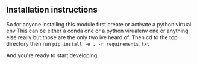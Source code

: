 ## Installation instructions
So for anyone installing this module first create or activate a python virtual env
This can be either a conda one or a python virualenv one or anything else really but those are the only two ive heard of.
Then cd to the top directory then run
`pip install -e . -r requirements.txt`

And you're ready to start developing
